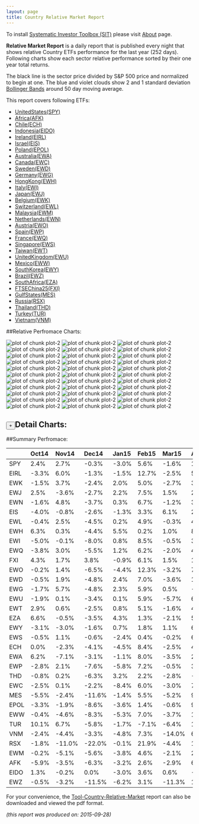 ```yaml
---
layout: page
title: Country Relative Market Report
---
```



To install [Systematic Investor Toolbox (SIT)](https://github.com/systematicinvestor/SIT) please visit [About](/about) page.





**Relative Market Report** is a daily report that is published every night 
that shows relative Country ETFs performance 
for the last year (252 days). Following charts show each sector relative 
performance sorted by their one year total returns. 

The black line is the sector price divided by S&P 500 price and normalized to begin at one. 
The blue and violet clouds show 2 and 1 standard deviation 
[Bollinger Bands](http://en.wikipedia.org/wiki/Bollinger_Bands)
around 50 day moving average. 

This report covers following ETFs:

* [UnitedStates(SPY)](http://finance.yahoo.com/q/hl?s=SPY)
* [Africa(AFK)](http://finance.yahoo.com/q/hl?s=AFK)
* [Chile(ECH)](http://finance.yahoo.com/q/hl?s=ECH)
* [Indonesia(EIDO)](http://finance.yahoo.com/q/hl?s=EIDO)
* [Ireland(EIRL)](http://finance.yahoo.com/q/hl?s=EIRL)
* [Israel(EIS)](http://finance.yahoo.com/q/hl?s=EIS)
* [Poland(EPOL)](http://finance.yahoo.com/q/hl?s=EPOL)
* [Australia(EWA)](http://finance.yahoo.com/q/hl?s=EWA)
* [Canada(EWC)](http://finance.yahoo.com/q/hl?s=EWC)
* [Sweden(EWD)](http://finance.yahoo.com/q/hl?s=EWD)
* [Germany(EWG)](http://finance.yahoo.com/q/hl?s=EWG)
* [HongKong(EWH)](http://finance.yahoo.com/q/hl?s=EWH)
* [Italy(EWI)](http://finance.yahoo.com/q/hl?s=EWI)
* [Japan(EWJ)](http://finance.yahoo.com/q/hl?s=EWJ)
* [Belgium(EWK)](http://finance.yahoo.com/q/hl?s=EWK)
* [Switzerland(EWL)](http://finance.yahoo.com/q/hl?s=EWL)
* [Malaysia(EWM)](http://finance.yahoo.com/q/hl?s=EWM)
* [Netherlands(EWN)](http://finance.yahoo.com/q/hl?s=EWN)
* [Austria(EWO)](http://finance.yahoo.com/q/hl?s=EWO)
* [Spain(EWP)](http://finance.yahoo.com/q/hl?s=EWP)
* [France(EWQ)](http://finance.yahoo.com/q/hl?s=EWQ)
* [Singapore(EWS)](http://finance.yahoo.com/q/hl?s=EWS)
* [Taiwan(EWT)](http://finance.yahoo.com/q/hl?s=EWT)
* [UnitedKingdom(EWU)](http://finance.yahoo.com/q/hl?s=EWU)
* [Mexico(EWW)](http://finance.yahoo.com/q/hl?s=EWW)
* [SouthKorea(EWY)](http://finance.yahoo.com/q/hl?s=EWY)
* [Brazil(EWZ)](http://finance.yahoo.com/q/hl?s=EWZ)
* [SouthAfrica(EZA)](http://finance.yahoo.com/q/hl?s=EZA)
* [FTSEChina25(FXI)](http://finance.yahoo.com/q/hl?s=FXI)
* [GulfStates(MES)](http://finance.yahoo.com/q/hl?s=MES)
* [Russia(RSX)](http://finance.yahoo.com/q/hl?s=RSX)
* [Thailand(THD)](http://finance.yahoo.com/q/hl?s=THD)
* [Turkey(TUR)](http://finance.yahoo.com/q/hl?s=TUR)
* [Vietnam(VNM)](http://finance.yahoo.com/q/hl?s=VNM)


##Relative Perfromace Charts:
    


![plot of chunk plot-2](/public/images/Tool-Country-Relative-Market/plot-2-1.png) ![plot of chunk plot-2](/public/images/Tool-Country-Relative-Market/plot-2-2.png) ![plot of chunk plot-2](/public/images/Tool-Country-Relative-Market/plot-2-3.png) ![plot of chunk plot-2](/public/images/Tool-Country-Relative-Market/plot-2-4.png) ![plot of chunk plot-2](/public/images/Tool-Country-Relative-Market/plot-2-5.png) ![plot of chunk plot-2](/public/images/Tool-Country-Relative-Market/plot-2-6.png) ![plot of chunk plot-2](/public/images/Tool-Country-Relative-Market/plot-2-7.png) ![plot of chunk plot-2](/public/images/Tool-Country-Relative-Market/plot-2-8.png) ![plot of chunk plot-2](/public/images/Tool-Country-Relative-Market/plot-2-9.png) ![plot of chunk plot-2](/public/images/Tool-Country-Relative-Market/plot-2-10.png) ![plot of chunk plot-2](/public/images/Tool-Country-Relative-Market/plot-2-11.png) ![plot of chunk plot-2](/public/images/Tool-Country-Relative-Market/plot-2-12.png) ![plot of chunk plot-2](/public/images/Tool-Country-Relative-Market/plot-2-13.png) ![plot of chunk plot-2](/public/images/Tool-Country-Relative-Market/plot-2-14.png) ![plot of chunk plot-2](/public/images/Tool-Country-Relative-Market/plot-2-15.png) ![plot of chunk plot-2](/public/images/Tool-Country-Relative-Market/plot-2-16.png) ![plot of chunk plot-2](/public/images/Tool-Country-Relative-Market/plot-2-17.png) ![plot of chunk plot-2](/public/images/Tool-Country-Relative-Market/plot-2-18.png) ![plot of chunk plot-2](/public/images/Tool-Country-Relative-Market/plot-2-19.png) ![plot of chunk plot-2](/public/images/Tool-Country-Relative-Market/plot-2-20.png) ![plot of chunk plot-2](/public/images/Tool-Country-Relative-Market/plot-2-21.png) ![plot of chunk plot-2](/public/images/Tool-Country-Relative-Market/plot-2-22.png) ![plot of chunk plot-2](/public/images/Tool-Country-Relative-Market/plot-2-23.png) ![plot of chunk plot-2](/public/images/Tool-Country-Relative-Market/plot-2-24.png) ![plot of chunk plot-2](/public/images/Tool-Country-Relative-Market/plot-2-25.png) ![plot of chunk plot-2](/public/images/Tool-Country-Relative-Market/plot-2-26.png) ![plot of chunk plot-2](/public/images/Tool-Country-Relative-Market/plot-2-27.png) ![plot of chunk plot-2](/public/images/Tool-Country-Relative-Market/plot-2-28.png) ![plot of chunk plot-2](/public/images/Tool-Country-Relative-Market/plot-2-29.png) ![plot of chunk plot-2](/public/images/Tool-Country-Relative-Market/plot-2-30.png) ![plot of chunk plot-2](/public/images/Tool-Country-Relative-Market/plot-2-31.png) ![plot of chunk plot-2](/public/images/Tool-Country-Relative-Market/plot-2-32.png) ![plot of chunk plot-2](/public/images/Tool-Country-Relative-Market/plot-2-33.png) 

<input type="button" class="btn btn-sm" value="+">Detail Charts:
---
    




<div markdown="1" style="display:none;">
    


![plot of chunk plot-2](/public/images/Tool-Country-Relative-Market/plot-2-34.png) ![plot of chunk plot-2](/public/images/Tool-Country-Relative-Market/plot-2-35.png) ![plot of chunk plot-2](/public/images/Tool-Country-Relative-Market/plot-2-36.png) ![plot of chunk plot-2](/public/images/Tool-Country-Relative-Market/plot-2-37.png) ![plot of chunk plot-2](/public/images/Tool-Country-Relative-Market/plot-2-38.png) ![plot of chunk plot-2](/public/images/Tool-Country-Relative-Market/plot-2-39.png) ![plot of chunk plot-2](/public/images/Tool-Country-Relative-Market/plot-2-40.png) ![plot of chunk plot-2](/public/images/Tool-Country-Relative-Market/plot-2-41.png) ![plot of chunk plot-2](/public/images/Tool-Country-Relative-Market/plot-2-42.png) ![plot of chunk plot-2](/public/images/Tool-Country-Relative-Market/plot-2-43.png) ![plot of chunk plot-2](/public/images/Tool-Country-Relative-Market/plot-2-44.png) ![plot of chunk plot-2](/public/images/Tool-Country-Relative-Market/plot-2-45.png) ![plot of chunk plot-2](/public/images/Tool-Country-Relative-Market/plot-2-46.png) ![plot of chunk plot-2](/public/images/Tool-Country-Relative-Market/plot-2-47.png) ![plot of chunk plot-2](/public/images/Tool-Country-Relative-Market/plot-2-48.png) ![plot of chunk plot-2](/public/images/Tool-Country-Relative-Market/plot-2-49.png) ![plot of chunk plot-2](/public/images/Tool-Country-Relative-Market/plot-2-50.png) ![plot of chunk plot-2](/public/images/Tool-Country-Relative-Market/plot-2-51.png) ![plot of chunk plot-2](/public/images/Tool-Country-Relative-Market/plot-2-52.png) ![plot of chunk plot-2](/public/images/Tool-Country-Relative-Market/plot-2-53.png) ![plot of chunk plot-2](/public/images/Tool-Country-Relative-Market/plot-2-54.png) ![plot of chunk plot-2](/public/images/Tool-Country-Relative-Market/plot-2-55.png) ![plot of chunk plot-2](/public/images/Tool-Country-Relative-Market/plot-2-56.png) ![plot of chunk plot-2](/public/images/Tool-Country-Relative-Market/plot-2-57.png) ![plot of chunk plot-2](/public/images/Tool-Country-Relative-Market/plot-2-58.png) ![plot of chunk plot-2](/public/images/Tool-Country-Relative-Market/plot-2-59.png) ![plot of chunk plot-2](/public/images/Tool-Country-Relative-Market/plot-2-60.png) ![plot of chunk plot-2](/public/images/Tool-Country-Relative-Market/plot-2-61.png) ![plot of chunk plot-2](/public/images/Tool-Country-Relative-Market/plot-2-62.png) ![plot of chunk plot-2](/public/images/Tool-Country-Relative-Market/plot-2-63.png) ![plot of chunk plot-2](/public/images/Tool-Country-Relative-Market/plot-2-64.png) ![plot of chunk plot-2](/public/images/Tool-Country-Relative-Market/plot-2-65.png) ![plot of chunk plot-2](/public/images/Tool-Country-Relative-Market/plot-2-66.png) ![plot of chunk plot-2](/public/images/Tool-Country-Relative-Market/plot-2-67.png) 

</div>
    




##Summary Perfromace:
    




|     |Oct14  |Nov14  |Dec14  |Jan15  |Feb15  |Mar15  |Apr15  |May15  |Jun15  |Jul15  |Aug15  |Sep15  |Total  |
|:----|:------|:------|:------|:------|:------|:------|:------|:------|:------|:------|:------|:------|:------|
|SPY  |  2.4% |  2.7% | -0.3% | -3.0% |  5.6% | -1.6% |  1.0% |  1.3% | -2.0% |  2.2% | -6.1% | -1.9% | -0.1% |
|EIRL | -3.3% |  6.0% | -1.3% | -1.5% | 12.7% | -2.5% |  5.4% |  0.8% | -0.1% |  5.2% | -1.5% | -3.1% | 16.6% |
|EWK  | -1.5% |  3.7% | -2.4% |  2.0% |  5.0% | -2.7% |  3.3% |  2.1% | -1.0% |  3.6% | -5.8% | -1.8% |  4.1% |
|EWJ  |  2.5% | -3.6% | -2.7% |  2.2% |  7.5% |  1.5% |  2.6% |  1.5% | -1.3% |  0.9% | -6.3% | -4.2% | -0.3% |
|EWN  | -1.6% |  4.8% | -3.7% |  0.3% |  6.7% | -1.2% |  3.3% |  1.8% | -2.2% |  3.2% | -7.7% | -4.8% | -2.0% |
|EIS  | -4.0% | -0.8% | -2.6% | -1.3% |  3.3% |  6.1% |  2.1% | -0.2% |  0.9% |  7.3% | -8.9% | -3.2% | -2.4% |
|EWL  | -0.4% |  2.5% | -4.5% |  0.2% |  4.9% | -0.3% |  4.0% |  2.5% | -5.3% |  4.1% | -6.7% | -5.4% | -5.3% |
|EWH  |  6.3% |  0.3% | -4.4% |  5.5% |  0.2% |  1.0% |  8.5% | -0.5% | -3.5% | -1.5% |-13.3% | -0.3% | -3.3% |
|EWI  | -5.0% | -0.1% | -8.0% |  0.8% |  8.5% | -0.5% |  3.2% |  1.9% | -2.6% |  4.0% | -4.4% | -4.1% | -7.3% |
|EWQ  | -3.8% |  3.0% | -5.5% |  1.2% |  6.2% | -2.0% |  4.5% | -0.8% | -2.8% |  4.1% | -6.6% | -3.9% | -7.1% |
|FXI  |  4.3% |  1.7% |  3.8% | -0.9% |  6.1% |  1.5% | 15.6% | -5.0% | -5.0% |-12.2% |-11.3% | -1.8% | -6.2% |
|EWO  | -0.2% |  1.4% | -6.5% | -4.4% | 12.3% | -3.2% |  7.0% | -0.6% | -4.3% |  3.2% | -5.0% | -5.0% | -6.9% |
|EWD  | -0.5% |  1.9% | -4.8% |  2.4% |  7.0% | -3.6% |  1.6% | -0.2% | -3.2% |  0.8% | -5.3% | -5.5% | -9.7% |
|EWG  | -1.7% |  5.7% | -4.8% |  2.3% |  5.9% |  0.5% | -0.7% | -1.7% | -2.6% |  1.6% | -7.0% | -6.2% | -9.3% |
|EWU  | -1.9% |  0.1% | -3.4% |  0.1% |  5.9% | -5.7% |  6.7% |  0.6% | -3.9% |  1.6% | -8.0% | -3.5% |-11.8% |
|EWT  |  2.9% |  0.6% | -2.5% |  0.8% |  5.1% | -1.6% |  4.4% | -0.6% | -3.4% | -6.8% | -9.2% | -2.4% |-12.9% |
|EZA  |  6.6% | -0.5% | -3.5% |  4.3% |  1.3% | -2.1% |  5.5% | -8.0% |  1.5% | -4.8% | -7.7% | -8.0% |-15.7% |
|EWY  | -3.1% | -3.0% | -1.6% |  0.7% |  1.8% |  1.1% |  6.9% | -5.5% | -4.7% | -7.1% | -6.5% |  0.4% |-19.7% |
|EWS  | -0.5% |  1.1% | -0.6% | -2.4% |  0.4% | -0.2% |  6.9% | -5.8% | -1.0% | -4.2% |-12.1% | -3.7% |-21.0% |
|ECH  |  0.0% | -2.3% | -4.1% | -4.5% |  8.4% | -2.5% |  4.8% | -2.3% | -6.3% | -6.3% | -1.9% | -5.6% |-21.2% |
|EWA  |  6.2% | -7.1% | -3.1% | -1.1% |  8.0% | -3.5% |  2.0% | -3.3% | -4.4% | -0.5% |-10.9% | -3.5% |-20.5% |
|EWP  | -2.8% |  2.1% | -7.6% | -5.8% |  7.2% | -0.5% |  3.3% | -3.1% | -2.1% |  2.1% | -6.5% | -8.7% |-21.3% |
|THD  | -0.8% |  0.2% | -6.3% |  3.2% |  2.2% | -2.8% | -0.7% | -3.4% | -0.2% | -6.4% | -7.5% | -1.0% |-21.7% |
|EWC  | -2.5% |  0.1% | -2.2% | -8.4% |  6.0% | -3.0% |  7.1% | -4.6% | -3.3% | -4.2% | -5.0% | -4.9% |-23.1% |
|MES  | -5.5% | -2.4% |-11.6% | -1.4% |  5.5% | -5.2% |  9.7% | -5.1% |  0.6% | -0.3% | -6.0% | -2.5% |-23.2% |
|EPOL | -3.3% | -1.9% | -8.6% | -3.6% |  1.4% | -0.6% |  9.8% | -5.7% | -4.8% | -1.9% | -3.1% | -3.9% |-24.2% |
|EWW  | -0.4% | -4.6% | -8.3% | -5.3% |  7.0% | -3.7% |  1.1% | -0.2% | -1.7% | -1.3% | -6.2% | -3.6% |-24.6% |
|TUR  | 10.1% |  6.7% | -5.8% | -1.7% | -7.1% | -6.4% |  1.1% | -0.2% | -1.3% | -4.8% |-11.0% | -5.9% |-24.9% |
|VNM  | -2.4% | -4.4% | -3.3% | -4.8% |  7.3% |-14.0% |  6.8% | -1.9% |  5.4% | -1.4% |-11.4% | -3.9% |-26.5% |
|RSX  | -1.8% |-11.0% |-22.0% | -0.1% | 21.9% | -4.4% | 15.7% | -3.8% | -3.5% | -7.2% | -0.9% | -7.0% |-27.1% |
|EWM  | -0.2% | -5.1% | -5.6% | -3.8% |  4.6% | -2.1% |  2.4% | -5.7% | -4.5% |  0.3% |-16.1% | -4.3% |-34.5% |
|AFK  | -5.9% | -3.5% | -6.3% | -3.2% |  2.6% | -2.9% |  6.7% | -3.4% | -5.4% | -8.0% | -8.3% | -4.5% |-35.6% |
|EIDO |  1.3% | -0.2% |  0.0% | -3.0% |  3.6% |  0.6% |-10.8% |  3.8% | -8.7% | -2.7% |-11.6% |-13.1% |-35.3% |
|EWZ  | -0.5% | -3.2% |-11.5% | -6.2% |  3.1% |-11.3% | 15.4% |-10.9% |  3.4% |-12.5% |-13.3% |-13.0% |-48.6% |
    


For your convenience, the 
[Tool-Country-Relative-Market](/public/images/Tool-Country-Relative-Market/Tool-Country-Relative-Market.pdf)
report can also be downloaded and viewed the pdf format.



*(this report was produced on: 2015-09-28)*
